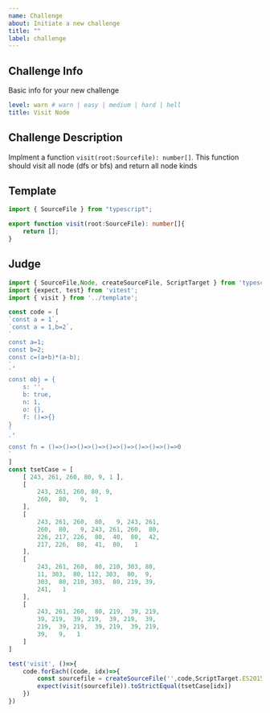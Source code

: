 ```yaml
---
name: Challenge
about: Initiate a new challenge
title: ""
label: challenge
---
```


## Challenge Info

Basic info for your new challenge

```yaml
level: warn # warn | easy | medium | hard | hell
title: Visit Node
```

## Challenge Description

<!-- Description start -->
Implment a function `visit(root:Sourcefile): number[]`. This function should visit all node (dfs or bfs) and return all node kinds
<!-- Description End -->

## Template

```typescript
import { SourceFile } from "typescript";

export function visit(root:SourceFile): number[]{
    return [];
}
```

## Judge

```typescript
import { SourceFile,Node, createSourceFile, ScriptTarget } from 'typescript';
import {expect, test} from 'vitest';
import { visit } from '../template';

const code = [
`const a = 1`,
`const a = 1,b=2`,
`
const a=1;
const b=2;
const c=(a+b)*(a-b);
`,
`
const obj = {
    s: '',
    b: true,
    n: 1,
    o: {},
    f: ()=>{}
}
`,
`
const fn = ()=>()=>()=>()=>()=>()=>()=>()=>()=>0
`
]
const tsetCase = [
    [ 243, 261, 260, 80, 9, 1 ],
    [
        243, 261, 260, 80, 9,
        260,  80,   9,  1
    ],
    [
        243, 261, 260,  80,   9, 243, 261,
        260,  80,   9, 243, 261, 260,  80,
        226, 217, 226,  80,  40,  80,  42,
        217, 226,  80,  41,  80,   1
    ],
    [
        243, 261, 260,  80, 210, 303, 80,
        11, 303,  80, 112, 303,  80,  9,
        303,  80, 210, 303,  80, 219, 39,
        241,   1
    ],
    [
        243, 261, 260,  80, 219,  39, 219,
        39, 219,  39, 219,  39, 219,  39,
        219,  39, 219,  39, 219,  39, 219,
        39,   9,   1
    ]
]

test('visit', ()=>{
    code.forEach((code, idx)=>{
        const sourcefile = createSourceFile('',code,ScriptTarget.ES2015);
        expect(visit(sourcefile)).toStrictEqual(tsetCase[idx])
    })
})
```